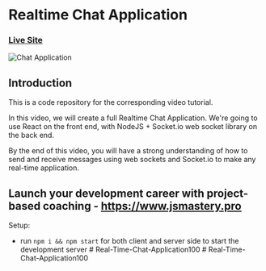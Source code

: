 # Realtime Chat Application


### [Live Site](https://realtime-chat-application.netlify.com)

![Chat Application](https://i.ytimg.com/vi/ZwFA3YMfkoc/maxresdefault.jpg)

## Introduction

This is a code repository for the corresponding video tutorial.

In this video, we will create a full Realtime Chat Application. We're going to use  React on the front end, with NodeJS + Socket.io web socket library on the back end.

By the end of this video, you will have a strong understanding of how to send and receive messages using web sockets and Socket.io to make any real-time application.

## Launch your development career with project-based coaching - <https://www.jsmastery.pro>

Setup:

- run ```npm i && npm start``` for both client and server side to start the development server
#   R e a l - T i m e - C h a t - A p p l i c a t i o n 1 0 0 
 
 #   R e a l - T i m e - C h a t - A p p l i c a t i o n 1 0 0 
 
 
